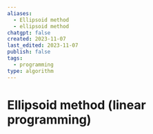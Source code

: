 ```yaml
---
aliases:
  - Ellipsoid method
  - ellipsoid method
chatgpt: false
created: 2023-11-07
last_edited: 2023-11-07
publish: false
tags:
  - programming
type: algorithm
---
```

# Ellipsoid method (linear programming)
